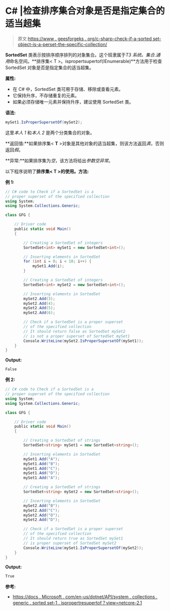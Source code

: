 # C# |检查排序集合对象是否是指定集合的适当超集

> 原文:[https://www . geesforgeks . org/c-sharp-check-if-a-sorted set-object-is-a-perset-the-specific-collection/](https://www.geeksforgeeks.org/c-sharp-check-if-a-sortedset-object-is-a-proper-superset-of-the-specified-collection/)

**SortedSet** 类表示按排序顺序排列的对象集合。这个班隶属于*T3 系统。集合.通用*命名空间。**排序集< T >。ispropertsupertof(IEnumerable<T>)**方法用于检查 SortedSet 对象是否是指定集合的适当超集。

**属性:**

*   在 C# 中，SortedSet 类可用于存储、移除或查看元素。
*   它保持升序，不存储重复的元素。
*   如果必须存储唯一元素并保持升序，建议使用 SortedSet 类。

**语法:**

```cs
mySet1.IsProperSupersetOf(mySet2);

```

这里*本人 1* 和*本人 2* 是两个分类集合的对象。

**返回值:**如果排序集< **T** >对象是其他对象的适当超集，则该方法返回*真*，否则返回*假*。

**异常:**如果排序集为*空*，该方法将给出*参数空异常*。

以下程序说明了**排序集< T >的使用。方法:**

**例 1:**

```cs
// C# code to Check if a SortedSet is a
// proper superset of the specified collection
using System;
using System.Collections.Generic;

class GFG {

    // Driver code
    public static void Main()
    {

        // Creating a SortedSet of integers
        SortedSet<int> mySet1 = new SortedSet<int>();

        // Inserting elements in SortedSet
        for (int i = 0; i < 10; i++) {
            mySet1.Add(i);
        }

        // Creating a SortedSet of integers
        SortedSet<int> mySet2 = new SortedSet<int>();

        // Inserting elements in SortedSet
        mySet2.Add(3);
        mySet2.Add(4);
        mySet2.Add(5);
        mySet2.Add(6);

        // Check if a SortedSet is a proper superset
        // of the specified collection
        // It should return false as SortedSet mySet2
        // is not a proper superset of SortedSet mySet1
        Console.WriteLine(mySet2.IsProperSupersetOf(mySet1));
    }
}
```

**Output:**

```cs
False

```

**例 2:**

```cs
// C# code to Check if a SortedSet is a
// proper superset of the specified collection
using System;
using System.Collections.Generic;

class GFG {

    // Driver code
    public static void Main()
    {

        // Creating a SortedSet of strings
        SortedSet<string> mySet1 = new SortedSet<string>();

        // Inserting elements in SortedSet
        mySet1.Add("A");
        mySet1.Add("B");
        mySet1.Add("C");
        mySet1.Add("D");
        mySet1.Add("A");

        // Creating a SortedSet of strings
        SortedSet<string> mySet2 = new SortedSet<string>();

        // Inserting elements in SortedSet
        mySet2.Add("B");
        mySet2.Add("C");
        mySet2.Add("D");
        mySet2.Add("D");

        // Check if a SortedSet is a proper superset
        // of the specified collection
        // It should return true as SortedSet mySet1
        // is proper superset of SortedSet mySet2
        Console.WriteLine(mySet1.IsProperSupersetOf(mySet2));
    }
}
```

**Output:**

```cs
True

```

**参考:**

*   [https://docs . Microsoft . com/en-us/dotnet/API/system . collections . generic . sorted set-1 . ispropertresupertof？view=netcore-2.1](https://docs.microsoft.com/en-us/dotnet/api/system.collections.generic.sortedset-1.ispropersupersetof?view=netcore-2.1)